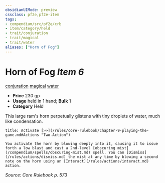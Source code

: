 ```yaml
---
obsidianUIMode: preview
cssclass: pf2e,pf2e-item
tags:
- compendium/src/pf2e/crb
- item/category/held
- trait/conjuration
- trait/magical
- trait/water
aliases: ["Horn of Fog"]
---
```

# Horn of Fog *Item 6*  
[conjuration](/rules/traits/conjuration.md)  [magical](/rules/traits/magical.md)  [water](/rules/traits/water.md)  

- **Price** 230 gp
- **Usage** held in 1 hand; **Bulk** 1
- **Category** Held

This large ram's horn perpetually glistens with tiny droplets of water, much like condensation.

```ad-embed-ability
title: Activate [>>](/rules/core-rulebook/chapter-9-playing-the-game.md#Actions "Two-Action")

You activate the horn by blowing deeply into it, causing it to issue forth a low blast and cast a 2nd-level [obscuring mist](/compendium/spells/obscuring-mist.md) spell. You can [Dismiss](/rules/actions/dismiss.md) the mist at any time by blowing a second note on the horn using an [Interact](/rules/actions/interact.md) action.
```

*Source: Core Rulebook p. 573*